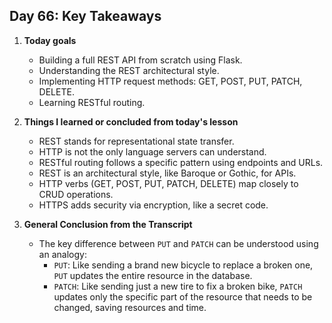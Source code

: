 ## Day 66: Key Takeaways

1. **Today goals**  
   - Building a full REST API from scratch using Flask.
   - Understanding the REST architectural style.
   - Implementing HTTP request methods: GET, POST, PUT, PATCH, DELETE.
   - Learning RESTful routing.

2. **Things I learned or concluded from today's lesson**  
   - REST stands for representational state transfer.
   - HTTP is not the only language servers can understand.
   - RESTful routing follows a specific pattern using endpoints and URLs.
   - REST is an architectural style, like Baroque or Gothic, for APIs.
   - HTTP verbs (GET, POST, PUT, PATCH, DELETE) map closely to CRUD operations.
   - HTTPS adds security via encryption, like a secret code.

3. **General Conclusion from the Transcript**  
   - The key difference between `PUT` and `PATCH` can be understood using an analogy:
     - `PUT`: Like sending a brand new bicycle to replace a broken one, `PUT` updates the entire resource in the database.
     - `PATCH`: Like sending just a new tire to fix a broken bike, `PATCH` updates only the specific part of the resource that needs to be changed, saving resources and time.